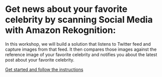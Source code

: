 # Get news about your favorite celebrity by scanning Social Media with Amazon Rekognition:

In this workshop, we will build a solution that listens to Twitter feed and capture images from that feed. It then compares those images against the reference image of your favorite celebrity and notifies you about the latest post about your favorite celebrity.


[Get started and follow the instructions](Instructions.md)
